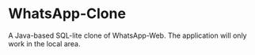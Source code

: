 # WhatsApp-Clone

A Java-based SQL-lite clone of WhatsApp-Web. The application will only work in the local area.
